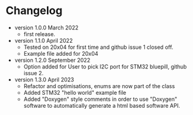 # Changelog

* version 1.0.0 March 2022
	* first release.
* version 1.1.0 April 2022
	* Tested on 20x04 for first time and github issue 1 closed off.
	* Example file added for 20x04 
* version 1.2.0 September 2022
	* Option added for User to pick I2C port for STM32 bluepill, github issue 2.
* version 1.3.0 April 2023
	* Refactor and optimisations, enums are now part of the class
	* Added STM32 "hello world" example file
	* Added "Doxygen" style comments in order to use "Doxygen" software to automatically 
		generate a html based software API. 



